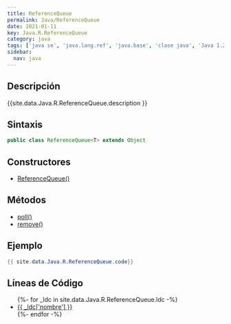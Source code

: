 ```yaml
---
title: ReferenceQueue
permalink: Java/ReferenceQueue
date: 2021-01-11
key: Java.R.ReferenceQueue
category: java
tags: ['java se', 'java.lang.ref', 'java.base', 'clase java', 'Java 1.2']
sidebar: 
  nav: java
---
```


## Descripción
{{site.data.Java.R.ReferenceQueue.description }}

## Sintaxis
~~~java
public class ReferenceQueue<T> extends Object
~~~

## Constructores
* [ReferenceQueue()](/Java/ReferenceQueue/ReferenceQueue/)

## Métodos
* [poll()](/Java/ReferenceQueue/poll)
* [remove()](/Java/ReferenceQueue/remove)

## Ejemplo
~~~java
{{ site.data.Java.R.ReferenceQueue.code}}
~~~

## Líneas de Código
<ul>
{%- for _ldc in site.data.Java.R.ReferenceQueue.ldc -%}
   <li>
       <a href="{{_ldc['url'] }}">{{ _ldc['nombre'] }}</a>
   </li>
{%- endfor -%}
</ul>
